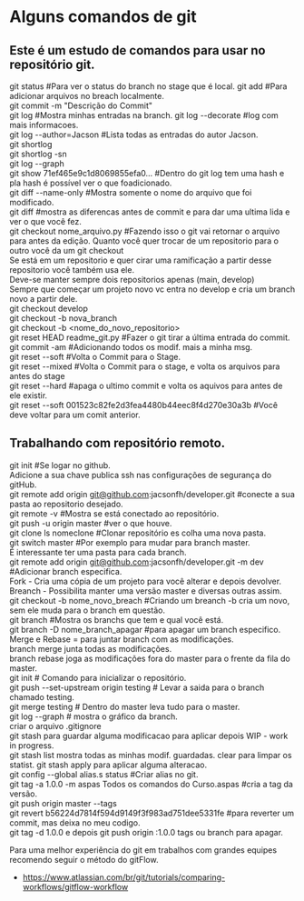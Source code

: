 # Alguns comandos de git  

## Este é um estudo de comandos para usar no repositório git.  

git status #Para ver o status do branch no stage que é local.
git add #Para adicionar arquivos no breach localmente.  
git commit -m "Descrição do Commit"  
git log #Mostra minhas entradas na branch.
git log --decorate #log com mais informacoes.  
git log --author=Jacson #Lista todas as entradas do autor Jacson.  
git shortlog  
git shortlog -sn  
git log --graph  
git show 71ef465e9c1d8069855efa0... #Dentro do git log tem  uma hash e pla hash é possível ver o que foadicionado.  
git diff --name-only #Mostra somente o nome do arquivo que foi modificado.  
git diff #mostra as diferencas antes de commit e para dar uma ultima lida e ver o que você fez.  
git checkout nome_arquivo.py #Fazendo isso o git vai retornar o arquivo para antes da edição. 
Quanto você quer trocar de um repositorio para o outro você da um git checkout <nome do repositorio>  
Se está em um repositorio e quer cirar uma ramificação a partir desse repositorio você também usa ele.  
Deve-se manter sempre dois repositorios apenas (main, develop)  
Sempre que começar um projeto novo vc entra no develop e cria um branch novo a partir dele.  
git checkout develop    
git checkout -b nova_branch    
git checkout -b <nome_do_novo_repositorio>  
git reset HEAD readme_git.py #Fazer o git tirar a última entrada do commit.   
git commit -am #Adicionando todos os modif. mais a minha msg.  
git reset --soft #Volta o Commit para o Stage.  
git reset --mixed #Volta o Commit para o stage, e volta os arquivos para antes do stage  
git reset --hard #apaga o ultimo commit e volta os aquivos para antes de ele existir.  
git reset --soft 001523c82fe2d3fea4480b44eec8f4d270e30a3b #Você deve voltar para um comit anterior.  

## Trabalhando com repositório remoto.   
git init #Se logar no github.  
Adicione a sua chave publica ssh nas configurações de segurança do gitHub.  
git remote add origin git@github.com:jacsonfh/developer.git #conecte a sua pasta ao repositorio desejado.  
git remote -v #Mostra se está conectado ao repositório.  
git push -u origin master #ver o que houve.  
git clone ls nomeclone #Clonar repositório es colha uma nova pasta.  
git switch master #Por exemplo para mudar para branch master.  
É interessante ter uma pasta para cada branch.  
git remote add origin git@github.com:jacsonfh/developer.git -m dev #Adicionar branch especifica.  
Fork - Cria uma cópia de um projeto para você alterar e depois devolver.  
Breanch - Possibilita manter uma versão master e diversas outras assim.  
git checkout -b nome_novo_breach #Criando um breanch -b cria um novo, sem ele muda para o branch em questão.   
git branch #Mostra os branchs que tem e qual você está.  
git branch -D nome_branch_apagar #para apagar um branch especifico.  
Merge e Rebase = para juntar branch com as modificações.  
branch merge junta todas as modificações.  
branch rebase joga as modificações fora do master para o frente da fila do master.  
git init # Comando para inicializar o repositório.  
git push --set-upstream origin testing # Levar a saida para o branch chamado testing.   
git merge testing # Dentro do master leva tudo para o master.  
git log --graph # mostra o gráfico da branch.  
criar o arquivo .gitignore   
git stash para guardar alguma modificacao para aplicar depois WIP - work in progress.  
git stash list mostra todas as minhas modif. guardadas. clear para limpar os statist.
git stash apply para aplicar alguma alteracao.   
git config --global alias.s status #Criar alias no git.  
git tag -a 1.0.0 -m aspas Todos os comandos do Curso.aspas #cria a tag da versão.    
git push origin master --tags  
git revert b56224d7814f594d9149f3f983ad751dee5331fe #para reverter um commit, mas deixa no meu codigo.  
git tag -d 1.0.0 e depois git push origin :1.0.0 tags ou branch para apagar.  
 
 Para uma melhor experiência do git em trabalhos com grandes equipes recomendo seguir o método do gitFlow.  
  - https://www.atlassian.com/br/git/tutorials/comparing-workflows/gitflow-workflow
